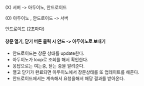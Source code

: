 (X) 서버 -> 아두이노, 안드로이드

(O) 아두이노 , 안드로이드 -> 서버

안드로이드 (2초마다)

#### 창문 열기, 닫기 버튼 클릭 시 안드 -> 아두이노로 보내기
- 안드로이드는 창문 상태를 update한다.
- 아두이노가 loop로 조회를 해서 확인한다.
- 응답으로는 여는중, 닫는 중을 알려준다.
- 열고 닫기가 완료되면 아두이노에서 창문상태를 또 업데이트를 해준다.
- 안드로이드에서는 계속해서 요청을해서 해당 결과를 받아온다.

